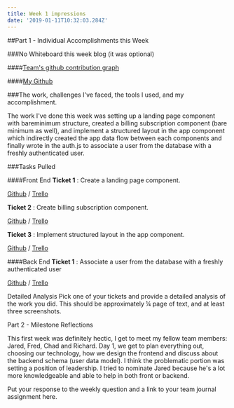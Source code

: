 ```yaml
---
title: Week 1 impressions
date: '2019-01-11T10:32:03.284Z'
---
```


##Part 1 - Individual Accomplishments this Week

###No Whiteboard this week blog (it was optional)

####[Team's github contribution graph](https://github.com/Lambda-School-Labs/dont-send-that-email/graphs/contributors)

####[My Github](https://github.com/Ta1grr)

###The work, challenges I've faced, the tools I used, and my accomplishment.

The work I've done this week was setting up a landing page component with bareminimum structure, created a billing subscription component (bare minimum as well), and implement a structured layout in the app component which indirectly created the app data flow between each components and finally wrote in the auth.js to associate a user from the database with a freshly authenticated user.

###Tasks Pulled

####Front End
<strong>Ticket 1</strong> :
Create a landing page component.

[Github](https://github.com/Lambda-School-Labs/dont-send-that-email/pull/6) / [Trello](https://trello.com/c/qMJmQGP8/25-create-landing-page-component)

<strong>Ticket 2</strong> :
Create billing subscription component.

[Github](https://github.com/Lambda-School-Labs/dont-send-that-email/pull/15) / [Trello](https://trello.com/c/A0P1Nqlg/22-create-billing-subscription-component)

<strong>Ticket 3</strong> :
Implement structured layout in the app component.

[Github](#) / [Trello](https://trello.com/c/OAcVpBTX/24-implement-structured-layout-in-the-app-component)

####Back End
<strong>Ticket 1</strong> :
Associate a user from the database with a freshly authenticated user

[Github](https://github.com/Lambda-School-Labs/dont-send-that-email/pull/22) / [Trello](https://trello.com/c/mpGVBHAr/34-associate-a-user-from-the-db-with-a-freshly-authenticated-user)

Detailed Analysis
Pick one of your tickets and provide a detailed analysis of the work you did.  This should be approximately ¼ page of text, and at least three screenshots.

Part 2 - Milestone Reflections

This first week was definitely hectic, I get to meet my fellow team members: Jared, Fred, Chad and Richard. Day 1, we get to plan everything out, choosing our technology, how we design the frontend and discuss about the backend schema (user data model). I think the problematic portion was setting a position of leadership. I tried to nominate Jared because he's a lot more knowledgeable and able to help in both front or backend.

Put your response to the weekly question and a link to your team journal assignment here.